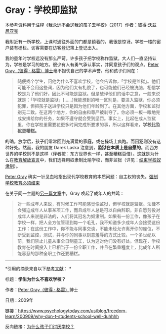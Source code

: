 # Gray：学校即监狱

本[参考资料](https://supermemo.guru/wiki/References)用于注释《[我永远不会送我的孩子去学校](https://supermemo.guru/wiki/Problem_of_Schooling)》（2017）作者：[彼得·沃兹尼亚克](https://supermemo.guru/wiki/Piotr_Wozniak)

我附近有一所学校，上课时通往外面的门都是锁着的，我很是惊讶。学校一楼的窗户装有栅栏。访客需要在访客登记簿上登记出入。

我的童年时学校远没有那么严苛。许多孩子把学校称作监狱。大人们一直坚持认为，学校是学习的地方。很少有人有勇气承认事实，并同意孩子们的观点。[Peter Gray（彼得 · 格雷）博士](https://supermemo.guru/wiki/Peter_Gray)毫不担忧自己的学术声誉。他和孩子们同在：

> 随便找个学生，问他为什么不喜欢学校，他会告诉你，「学校是监狱」。他们可能不会用这些词，因为他们太有礼貌了，也可能他们已经被洗脑，相信学校是为了他们好，因此不可能是监狱。但是破译他们的话中之意，一般来说就是：「学校就是监狱」[......]我能想到的唯一区别是，要进入监狱，你必须犯罪，但把孩子送进学校只是因为他们年龄到了。在其他方面，学校和监狱别无二致。在这两个地方，你的自由和尊严被剥夺了。你必须一板一眼地完成安排给你的任务，如果不遵守就会受到惩罚。事实上，比起在成人监狱里，你在学校里需要花更多时间完成所要求的事，所以这样看来，**学校比监狱更糟糕。**

的确，放学后，孩子们常常回到充满爱的家庭，或在操场上疯跑。而囚犯则没有这种好处。然而，我的朋友 Darek Laska 注意到，**监狱在本质上是自愿的**。而西方世界的学校则不是这样（译者按：东方世界也一样，甚至糟糕百倍）。这就是为什么在[教育解放宣言](https://supermemo.guru/wiki/Declaration_of_Educational_Emancipation)中，我们选择用奴隶制比喻学校，而非监狱（详见：[结束学校奴隶制](https://supermemo.guru/wiki/End_school_slavery)）。

[Peter Gray](https://supermemo.guru/wiki/Peter_Gray) 确实一针见血地指出现代学校教育的本质问题：自主权的丧失。[强制学校教育必须结束](https://supermemo.guru/wiki/Compulsory_schooling_must_end)

在关于同一主题的[另一篇文章](https://www.psychologytoday.com/intl/comment/1186862)中，Gray 唤起了成年人的共鸣：

> 对一些成年人来说，有时候工作可能感觉像监狱，但学校就是监狱。法律不会强迫成年人从事某项工作，而且成年人总是可以自由辞职。非自愿劳役对成年人来说是非法的，人们将其冠名为奴隶制。如果有一份工作，像孩子在学校一样，把人全方位管理到每一个毛孔，我不知道多少成年人会接受这份工作：在这份工作中，你不能与同事交谈，不能未经允许离开你的座位，不断受到监控，测试，并与你的同事以刻意羞辱的方式比较。一个多世纪以前，我们禁止儿童从事全日制童工，认为这对他们没有好处。但现在，学校教育在时间投入上已相当于一份全职工作，并且在繁重程度上，比成年人所能容忍的那种全职工作还要糟糕。

------

*引用的摘录来自以下[参考文献](https://supermemo.guru/wiki/References)： *

标题：**学生为什么不喜欢学校？**

作者：[Peter Gray（彼得 · 格雷）](https://supermemo.guru/wiki/Peter_Gray)博士

日期：2009年

链接：https://www.psychologytoday.com/us/blog/freedom-learn/200909/why-don-t-students-school-well-duhhhh

反向链接：[为什么孩子们讨厌学校？](https://supermemo.guru/wiki/Why_kids_hate_school%3F)